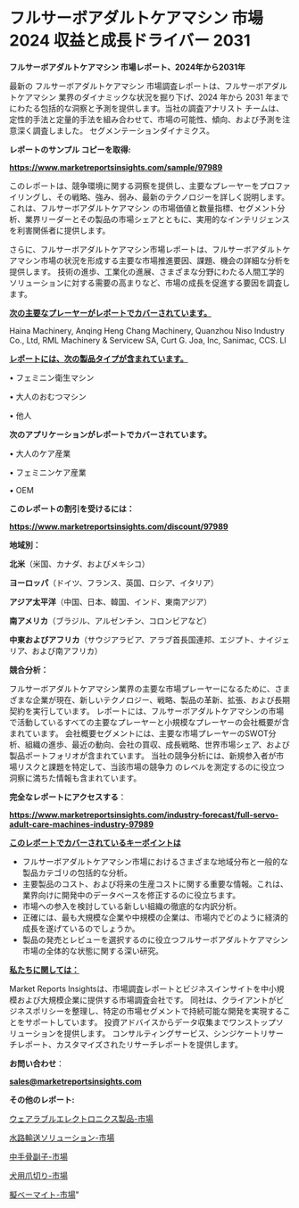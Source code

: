 # フルサーボアダルトケアマシン 市場 2024 収益と成長ドライバー 2031

<strong>フルサーボアダルトケアマシン 市場レポート、2024年から2031年</strong>

最新の フルサーボアダルトケアマシン 市場調査レポートは、フルサーボアダルトケアマシン 業界のダイナミックな状況を掘り下げ、2024 年から 2031 年までにわたる包括的な洞察と予測を提供します。当社の調査アナリスト チームは、定性的手法と定量的手法を組み合わせて、市場の可能性、傾向、および予測を注意深く調査しました。 セグメンテーションダイナミクス。



<strong>レポートのサンプル コピーを取得:</strong> <a href=https://www.marketreportsinsights.com/sample/97989>

<strong><u>https://www.marketreportsinsights.com/sample/97989</u></strong></a>

このレポートは、競争環境に関する洞察を提供し、主要なプレーヤーをプロファイリングし、その戦略、強み、弱み、最新のテクノロジーを詳しく説明します。 これは、フルサーボアダルトケアマシン の市場価値と数量指標、セグメント分析、業界リーダーとその製品の市場シェアとともに、実用的なインテリジェンスを利害関係者に提供します。

さらに、フルサーボアダルトケアマシン市場レポートは、フルサーボアダルトケアマシン市場の状況を形成する主要な市場推進要因、課題、機会の詳細な分析を提供します。 技術の進歩、工業化の進展、さまざまな分野にわたる人間工学的ソリューションに対する需要の高まりなど、市場の成長を促進する要因を調査します。



<strong><u>次の主要なプレーヤーがレポートでカバーされています。</u></strong>

Haina Machinery, Anqing Heng Chang Machinery, Quanzhou Niso Industry Co., Ltd, RML Machinery & Servicew SA, Curt G. Joa, Inc, Sanimac, CCS. LI



<strong><u><b>レポートには、次の製品タイプが含まれています。</b></u></strong>

• フェミニン衛生マシン

• 大人のおむつマシン

• 他人



<strong><b>次のアプリケーションがレポートでカバーされています。</b></strong>

• 大人のケア産業

• フェミニンケア産業

• OEM



<strong><b>このレポートの割引を受けるには：</b></strong><a href=https://www.marketreportsinsights.com/discount/97989>

<strong><u>https://www.marketreportsinsights.com/discount/97989</u></strong></a>



<strong>地域別：</strong>



<strong>北米</strong>（米国、カナダ、およびメキシコ）



<strong>ヨーロッパ</strong>（ドイツ、フランス、英国、ロシア、イタリア）



<strong>アジア太平洋</strong>（中国、日本、韓国、インド、東南アジア）



<strong>南アメリカ</strong>（ブラジル、アルゼンチン、コロンビアなど）



<strong>中東およびアフリカ</strong>（サウジアラビア、アラブ首長国連邦、エジプト、ナイジェリア、および南アフリカ）



<strong>競合分析：</strong>

フルサーボアダルトケアマシン業界の主要な市場プレーヤーになるために、さまざまな企業が現在、新しいテクノロジー、戦略、製品の革新、拡張、および長期契約を実行しています。 レポートには、フルサーボアダルトケアマシンの市場で活動しているすべての主要なプレーヤーと小規模なプレーヤーの会社概要が含まれています。 会社概要セグメントには、主要な市場プレーヤーのSWOT分析、組織の進歩、最近の動向、会社の買収、成長戦略、世界市場シェア、および製品ポートフォリオが含まれています。 当社の競争分析には、新規参入者が市場リスクと課題を特定して、当該市場の競争力 のレベルを測定するのに役立つ洞察に満ちた情報も含まれています。



<strong>完全なレポートにアクセスする</strong>：

<a href=https://www.marketreportsinsights.com/industry-forecast/full-servo-adult-care-machines-industry-97989>

<strong><u>https://www.marketreportsinsights.com/industry-forecast/full-servo-adult-care-machines-industry-97989</u></strong></a>



<strong><u><b>このレポートでカバーされているキーポイントは</b></u></strong>
<ul>
  <li>フルサーボアダルトケアマシン市場におけるさまざまな地域分布と一般的な製品カテゴリの包括的な分析。</li>
  <li>主要製品のコスト、および将来の生産コストに関する重要な情報。これは、業界向けに開発中のデータベースを修正するのに役立ちます。</li>
  <li>市場への参入を検討している新しい組織の徹底的な内訳分析。</li>
  <li>正確には、最も大規模な企業や中規模の企業は、市場内でどのように経済的成長を遂げているのでしょうか。</li>
  <li>製品の発売とレビューを選択するのに役立つフルサーボアダルトケアマシン市場の全体的な状態に関する深い研究。</li>
</ul>


<strong><u><b>私たちに関しては：</b></u></strong>

Market Reports Insightsは、市場調査レポートとビジネスインサイトを中小規模および大規模企業に提供する市場調査会社です。 同社は、クライアントがビジネスポリシーを整理し、特定の市場セグメントで持続可能な開発を実現することをサポートしています。 投資アドバイスからデータ収集までワンストップソリューションを提供します。 コンサルティングサービス、シンジケートリサーチレポート、カスタマイズされたリサーチレポートを提供します。



<strong><b>お問い合わせ</b></strong>：

<a href=mailto:sales@marketreportsinsights.com>

<strong><u>sales@marketreportsinsights.com</u></strong></a>



<strong>その他のレポート:</strong>

<a href=https://www.linkedin.com/pulse/ウェアラブルエレクトロニクス製品-市場-2023-最新の-cagr-および成長分析-eak9f/>ウェアラブルエレクトロニクス製品-市場</a>

<a href=https://www.linkedin.com/pulse/水路輸送ソリューション-市場-2023-総利益と主要ベンダー-2030-lny8f/>水路輸送ソリューション-市場</a>

<a href=https://www.linkedin.com/pulse/中手骨副子-市場-2023-総合分析と事業成長戦略-2030-pr-news-hub-yztwf/>中手骨副子-市場</a>

<a href=https://www.linkedin.com/pulse/犬用爪切り-市場-2023-推進要因と成長機会-2030-trend-tracking-toolbox-24-analysis-trt6f/>犬用爪切り-市場</a>

<a href=https://www.linkedin.com/pulse/擬ベーマイト-市場-2023-総利益と主要ベンダー-2030-analytics-achievers-24-analysis-8edtf/>擬ベーマイト-市場</a>"
